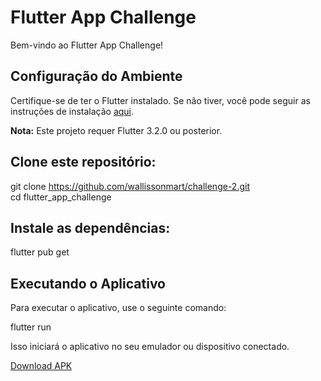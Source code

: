 # Flutter App Challenge

Bem-vindo ao Flutter App Challenge!

## Configuração do Ambiente

Certifique-se de ter o Flutter instalado. Se não tiver, você pode seguir as instruções de instalação [aqui](https://flutter.dev/docs/get-started/install).

**Nota:** Este projeto requer Flutter 3.2.0 ou posterior.

## Clone este repositório:

git clone https://github.com/wallissonmart/challenge-2.git  
cd flutter_app_challenge

## Instale as dependências:

flutter pub get

## Executando o Aplicativo

Para executar o aplicativo, use o seguinte comando:

flutter run

Isso iniciará o aplicativo no seu emulador ou dispositivo conectado.

[Download APK](https://github.com/wallissonmart/challenge-2/releases/download/untagged-27a2df6de1fde470ad4d/app-release.apk)
